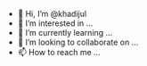 - 👋 Hi, I’m @khadijul
- 👀 I’m interested in ...
- 🌱 I’m currently learning ...
- 💞️ I’m looking to collaborate on ...
- 📫 How to reach me ...

<!---
khadijul/khadijul is a ✨ special ✨ repository because its `README.md` (this file) appears on your GitHub profile.
You can click the Preview link to take a look at your changes.
--->
